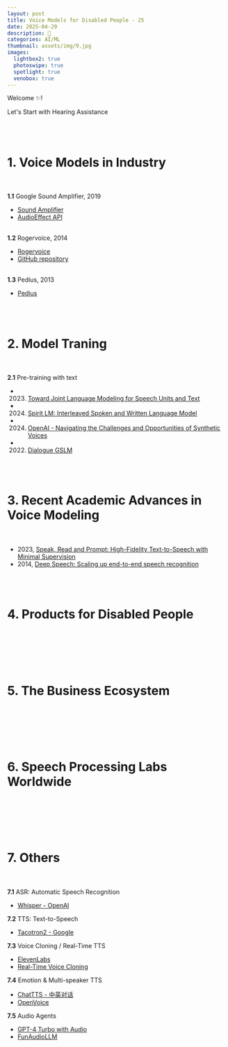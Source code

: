 ```yaml
---
layout: post
title: Voice Models for Disabled People - 25
date: 2025-04-29
description: 🥥
categories: AI/ML
thumbnail: assets/img/9.jpg
images:
  lightbox2: true
  photoswipe: true
  spotlight: true
  venobox: true
---
```


Welcome ✨! 

Let's Start with Hearing Assistance<br><br><br><br>


# 1. Voice Models in Industry<br><br>

**1.1** Google Sound Amplifier, 2019
  - [Sound Amplifier](https://play.google.com/store/apps/details?id=com.google.android.accessibility.soundamplifier)
  - [AudioEffect API](https://developer.android.com/reference/android/media/audiofx/AudioEffect)<br><br>
 
**1.2** Rogervoice, 2014
  - [Rogervoice](https://rogervoice.com/)
  - [GitHub repository](https://github.com/rogervoice)<br><br>

**1.3** Pedius, 2013
  - [Pedius](https://www.pedius.org/zh/zhuye/)<br><br><br><br>



# 2. Model Traning<br><br>

**2.1** Pre-training with text
  - 2023. [Toward Joint Language Modeling for Speech Units and Text](https://arxiv.org/abs/2310.08715)
  - 2024. [Spirit LM: Interleaved Spoken and Written Language Model](https://arxiv.org/abs/2402.05755)
  - 2024. [OpenAI - Navigating the Challenges and Opportunities of Synthetic Voices](https://openai.com/index/navigating-the-challenges-and-opportunities-of-synthetic-voices/)
  - 2022. [Dialogue GSLM](https://arxiv.org/abs/2203.16502)<br><br><br><br>





# 3. Recent Academic Advances in Voice Modeling<br><br>

- 2023, [Speak, Read and Prompt: High-Fidelity Text-to-Speech with Minimal Supervision](https://direct.mit.edu/tacl/article/doi/10.1162/tacl_a_00618/118854)
- 2014, [Deep Speech: Scaling up end-to-end speech recognition](https://arxiv.org/abs/1412.5567)<br><br><br><br>




# 4. Products for Disabled People<br><br><br><br>





# 5. The Business Ecosystem<br><br><br><br>





# 6. Speech Processing Labs Worldwide<br><br><br><br>




# 7. Others<br><br>

**7.1** ASR: Automatic Speech Recognition
  - [Whisper - OpenAI](https://github.com/openai/whisper)


**7.2** TTS: Text-to-Speech
  - [Tacotron2 - Google](https://github.com/Rayhane-mamah/Tacotron-2)


**7.3** Voice Cloning / Real-Time TTS
  - [ElevenLabs](https://elevenlabs.io/)
  - [Real-Time Voice Cloning](https://github.com/CorentinJ/Real-Time-Voice-Cloning)


**7.4** Emotion & Multi-speaker TTS
  - [ChatTTS - 中英对话](https://github.com/2noise/ChatTTS)
  - [OpenVoice](https://github.com/myshell-ai/OpenVoice)

**7.5** Audio Agents
  - [GPT-4 Turbo with Audio](https://openai.com/gpt-4-turbo/)
  - [FunAudioLLM](https://github.com/FunAudioLLM)  <br><br><br><br>








